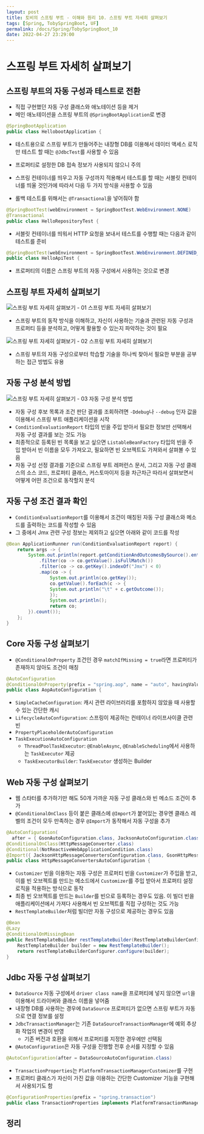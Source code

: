 ```yaml
---
layout: post
title: 토비의 스프링 부트 - 이해와 원리 10. 스프링 부트 자세히 살펴보기
tags: [Spring, TobySpringBoot, UF]
permalink: /docs/Spring/TobySpringBoot_10
date: 2022-04-27 23:29:00
---
```

# 스프링 부트 자세히 살펴보기
## 스프링 부트의 자동 구성과 테스트로 전환
- 직접 구현했던 자동 구성 클래스와 애노테이션 등을 제거
- 메인 애노테이션을 스프링 부트의 `@SpringBootApplication`로 변경

```java
@SpringBootApplication
public class HellobootApplication {
```

- 테스트용으로 스프링 부트가 만들어주는 내장형 DB를 이용해서 데이터 액세스 로직만 테스트 할 때는 `@JdbcTest`를 사용할 수 있음
- 프로퍼티로 설정한 DB 접속 정보가 사용되지 않으니 주의

- 스프링 컨테이너를 띄우고 자동 구성까지 적용해서 테스트를 할 때는 서블릿 컨테이너를 띄울 것인가에 따라서 다음 두 가지 방식을 사용할 수 있음
- 롤백 테스트를 위해서는 `@Transactional`을 넣어줘야 함

```java
@SpringBootTest(webEnvironment = SpringBootTest.WebEnvironment.NONE)
@Transactional
public class HelloRepositoryTest {
```

- 서블릿 컨테이너를 띄워서 HTTP 요청을 보내서 테스트를 수행할 때는 다음과 같이 테스트를 준비

```java
@SpringBootTest(webEnvironment = SpringBootTest.WebEnvironment.DEFINED_PORT)
public class HelloApiTest {
```

- 프로퍼티의 이름은 스프링 부트의 자동 구성에서 사용하는 것으로 변경

## 스프링 부트 자세히 살펴보기

![스프링 부트 자세히 살펴보기 - 01  스프링 부트 자세히 살펴보기](https://user-images.githubusercontent.com/52024566/235309951-13c1d7ea-fe02-41c4-af50-8a207bfb36f9.png)

- 스프링 부트의 동작 방식을 이해하고, 자신이 사용하는 기술과 관련된 자동 구성과 프로퍼티 등을 분석하고, 어떻게 활용할 수 있는지 파악하는 것이 필요

![스프링 부트 자세히 살펴보기 - 02  스프링 부트 자세히 살펴보기](https://user-images.githubusercontent.com/52024566/235309954-5f05b0f5-c9d4-4e23-ad42-89f300d6f939.png)

- 스프링 부트의 자동 구성으로부터 학습할 기술을 하나씩 찾아서 필요한 부분을 공부하는 접근 방법도 유용
## 자동 구성 분석 방법

![스프링 부트 자세히 살펴보기 - 03  자동 구성 분석 방법](https://user-images.githubusercontent.com/52024566/235427672-3c9f455c-c792-4f4a-8f0d-e290a845aec0.png)

- 자동 구성 후보 목록과 조건 판단 결과를 조회하려면 `-Ddebug`나 `--debug` 인자 값을 이용해서 스프링 부트 애플리케이션을 시작
- `ConditionEvaluationReport` 타입의 빈을 주입 받아서 필요한 정보만 선택해서 자동 구성 결과를 보는 것도 가능
- 최종적으로 등록된 빈 목록을 보고 싶으면 `ListableBeanFactory` 타입의 빈을 주입 받아서 빈 이름을 모두 가져오고, 필요하면 빈 오브젝트도 가져와서 살펴볼 수 있음
- 자동 구성 선정 결과를 기준으로 스프링 부트 레퍼런스 문서, 그리고 자동 구성 클래스의 소스 코드, 프로퍼티 클래스, 커스토마이저 등을 차근차근 따라서 살펴보면서 어떻게 어떤 조건으로 동작할지 분석

## 자동 구성 조건 결과 확인
- `ConditionEvaluationReport`를 이용해서 조건이 매칭된 자동 구성 클래스와 메소드를 출력하는 코드를 작성할 수 있음
- 그 중에서 Jmx 관련 구성 정보는 제외하고 싶으면 아래와 같이 코드를 작성

```java
@Bean ApplicationRunner run(ConditionEvaluationReport report) {
    return args -> {
        System.out.println(report.getConditionAndOutcomesBySource().entrySet().stream()
            .filter(co -> co.getValue().isFullMatch())
            .filter(co -> co.getKey().indexOf("Jmx") < 0)
            .map(co -> {
                System.out.println(co.getKey());
                co.getValue().forEach(c -> {
                System.out.println("\t" + c.getOutcome());
                });
                System.out.println();
                return co;
        }).count());
    };
}
```
## Core 자동 구성 살펴보기
- `@ConditionalOnProperty` 조건인 경우 `matchIfMissing = true`라면 프로퍼티가 존재하지 않아도 조건이 매칭

```java
@AutoConfiguration
@ConditionalOnProperty(prefix = "spring.aop", name = "auto", havingValue = "true", matchIfMissing = true)
public class AopAutoConfiguration {
```

- `SimpleCacheConfiguration`: 캐시 관련 라이브러리를 포함하지 않았을 때 사용할 수 있는 간단한 캐시
- `LifecycleAutoConfiguration`: 스프링이 제공하는 컨테이너 라이프사이클 관련 빈
- `PropertyPlaceholderAutoConfiguration`
- `TaskExecutionAutoConfiguration`
  - `ThreadPoolTaskExecutor`: `@EnableAsync`, `@EnableScheduling`에서 사용하는 `TaskExecutor` 제공
  - `TaskExecutorBuilder`: `TaskExecutor` 생성하는 Builder
## Web 자동 구성 살펴보기
- 웹 스타터를 추가하기만 해도 50개 가까운 자동 구성 클래스와 빈 메소드 조건이 추가
- `@ConditionalOnClass` 등이 붙은 클래스에 `@Import`가 붙어있는 경우엔 클래스 레벨의 조건이 모두 만족하는 경우 `@Import`가 동작해서 자동 구성을 추가

```java
@AutoConfiguration(
  after = { GsonAutoConfiguration.class, JacksonAutoConfiguration.class, JsonbAutoConfiguration.class })
@ConditionalOnClass(HttpMessageConverter.class)
@Conditional(NotReactiveWebApplicationCondition.class)
@Import({ JacksonHttpMessageConvertersConfiguration.class, GsonHttpMessageConvertersConfiguration.class, JsonbHttpMessageConvertersConfiguration.class })
public class HttpMessageConvertersAutoConfiguration {
```

- `Customizer` 빈을 이용하는 자동 구성은 프로퍼티 빈을 `Customizer`가 주입을 받고, 이를 빈 오브젝트를 만드는 메소드에서 `Customizer`를 주입 받아서 프로퍼티 설정 로직을 적용하는 방식으로 동작
- 최종 빈 오브젝트를 만드는 `Builder`를 빈으로 등록하는 경우도 있음. 이 빌더 빈을 애플리케이션에서 가져다 사용해서 빈 오브젝트를 직접 구성하는 것도 가능
- `RestTemplateBuilder`처럼 빌더만 자동 구성으로 제공하는 경우도 있음

```java
@Bean
@Lazy
@ConditionalOnMissingBean
public RestTemplateBuilder restTemplateBuilder(RestTemplateBuilderConfigurer restTemplateBuilderConfigurer) {
    RestTemplateBuilder builder = new RestTemplateBuilder();
    return restTemplateBuilderConfigurer.configure(builder);
}
```
## Jdbc 자동 구성 살펴보기
- `DataSource` 자동 구성에서 `driver class name`을 프로퍼티에 넣지 않으면 `url`을 이용해서 드라이버와 클래스 이름을 넣어줌
- 내장형 DB를 사용하는 경우에 `DataSource` 프로퍼티가 없으면 스프링 부트가 자동으로 연결 정보를 설정
- `JdbcTransactionManager`는 기존 `DataSourceTransactionManager`에 예외 추상화 작업의 변경이 반영
  - 기존 버전과 호환을 위해서 프로퍼티를 지정한 경우에만 선택됨
- `@AutoConfiguration`은 자동 구성을 진행할 전후 순서를 지정할 수 있음

```java
@AutoConfiguration(after = DataSourceAutoConfiguration.class)
```

- `TransactionProperties`는 `PlatformTransactionManagerCustomizer`를 구현
- 프로퍼티 클래스가 자신이 가진 값을 이용하는 간단한 Customizer 기능을 구현해서 사용되기도 함

```java
@ConfigurationProperties(prefix = "spring.transaction")
public class TransactionProperties implements PlatformTransactionManagerCustomizer<AbstractPlatformTransactionManager> {
```
## 정리

